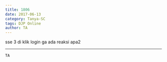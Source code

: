 ```yaml
---
title: 1806
date: 2017-06-13
category: Tanya-SC
tags: DJP Online
author: TA
---
```


sse 3 di klik login ga ada reaksi apa2

---



`TA`
